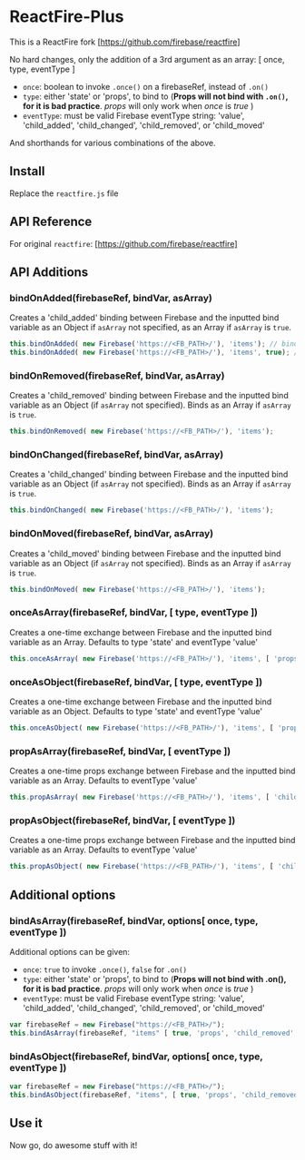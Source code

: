 # ReactFire-Plus

This is a ReactFire fork [https://github.com/firebase/reactfire]

No hard changes, only the addition of a 3rd argument as an array: [ once, type, eventType ]
- `once`: boolean to invoke `.once()` on a firebaseRef, instead of `.on()`
- `type`: either 'state' or 'props', to bind to (**Props will not bind with `.on()`, for it is bad practice**. *props* will only work when *once* is *true* )
- `eventType`: must be valid Firebase eventType string: 'value', 'child_added', 'child_changed', 'child_removed', or 'child_moved'

And shorthands for various combinations of the above.

## Install

Replace the `reactfire.js` file

## API Reference

For original `reactfire`: [https://github.com/firebase/reactfire]

## API Additions

### bindOnAdded(firebaseRef, bindVar, asArray)

Creates a 'child_added' binding between Firebase and the inputted bind variable as an Object if `asArray` not specified, as an Array if `asArray` is `true`.
```javascript
this.bindOnAdded( new Firebase('https://<FB_PATH>/'), 'items'); // bind as Object
this.bindOnAdded( new Firebase('https://<FB_PATH>/'), 'items', true); // bind as Array
```

### bindOnRemoved(firebaseRef, bindVar, asArray)

Creates a 'child_removed' binding between Firebase and the inputted bind variable as an Object (if `asArray` not specified). Binds as an Array if `asArray` is `true`.
```javascript
this.bindOnRemoved( new Firebase('https://<FB_PATH>/'), 'items');
```

### bindOnChanged(firebaseRef, bindVar, asArray)

Creates a 'child_changed' binding between Firebase and the inputted bind variable as an Object (if `asArray` not specified). Binds as an Array if `asArray` is `true`.
```javascript
this.bindOnChanged( new Firebase('https://<FB_PATH>/'), 'items');
```
### bindOnMoved(firebaseRef, bindVar, asArray)

Creates a 'child_moved' binding between Firebase and the inputted bind variable as an Object (if `asArray` not specified). Binds as an Array if `asArray` is `true`.
```javascript
this.bindOnMoved( new Firebase('https://<FB_PATH>/'), 'items');
```

### onceAsArray(firebaseRef, bindVar, [ type, eventType ])

Creates a one-time exchange between Firebase and the inputted bind variable as an Array.  Defaults to type 'state' and eventType 'value'
```javascript
this.onceAsArray( new Firebase('https://<FB_PATH>/'), 'items', [ 'props', 'child_removed' ] );
```

### onceAsObject(firebaseRef, bindVar, [ type, eventType ])

Creates a one-time exchange between Firebase and the inputted bind variable as an Object. Defaults to type 'state' and eventType 'value'
```javascript
this.onceAsObject( new Firebase('https://<FB_PATH>/'), 'items', [ 'props', 'child_removed' ] );
```

### propAsArray(firebaseRef, bindVar, [ eventType ])

Creates a one-time props exchange between Firebase and the inputted bind variable as an Array. Defaults to eventType 'value'
```javascript
this.propAsArray( new Firebase('https://<FB_PATH>/'), 'items', [ 'child_removed' ] );
```

### propAsObject(firebaseRef, bindVar, [ eventType ])

Creates a one-time props exchange between Firebase and the inputted bind variable as an Array. Defaults to eventType 'value'
```javascript
this.propAsObject( new Firebase('https://<FB_PATH>/'), 'items', [ 'child_removed' ] );
```

## Additional options
### bindAsArray(firebaseRef, bindVar, options[ once, type, eventType ])

Additional options can be given:
- `once`: `true` to invoke `.once()`, `false` for `.on()`
- `type`: either 'state' or 'props', to bind to (**Props will not bind with .on(), for it is bad practice**. *props* will only work when *once* is *true* )
- `eventType`: must be valid Firebase eventType string: 'value', 'child_added', 'child_changed', 'child_removed', or 'child_moved'

```javascript
var firebaseRef = new Firebase("https://<FB_PATH>/");
this.bindAsArray(firebaseRef, "items" [ true, 'props', 'child_removed' ]);
```

### bindAsObject(firebaseRef, bindVar, options[ once, type, eventType ])

```javascript
var firebaseRef = new Firebase("https://<FB_PATH>/");
this.bindAsObject(firebaseRef, "items", [ true, 'props', 'child_removed' ]);
```

## Use it

Now go, do awesome stuff with it!